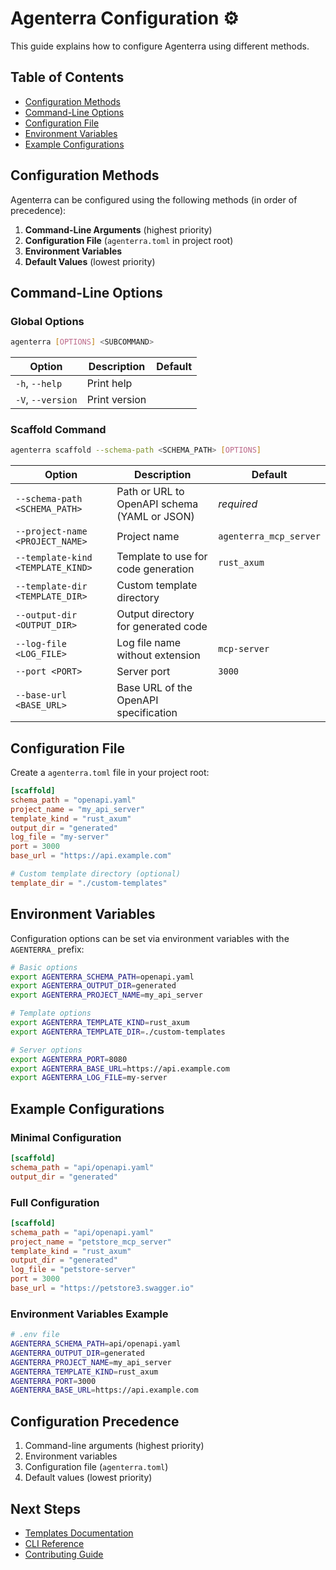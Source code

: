 # Agenterra Configuration ⚙️

This guide explains how to configure Agenterra using different methods.

## Table of Contents
- [Configuration Methods](#configuration-methods)
- [Command-Line Options](#command-line-options)
- [Configuration File](#configuration-file)
- [Environment Variables](#environment-variables)
- [Example Configurations](#example-configurations)

## Configuration Methods

Agenterra can be configured using the following methods (in order of precedence):

1. **Command-Line Arguments** (highest priority)
2. **Configuration File** (`agenterra.toml` in project root)
3. **Environment Variables**
4. **Default Values** (lowest priority)

## Command-Line Options

### Global Options

```bash
agenterra [OPTIONS] <SUBCOMMAND>
```

| Option | Description | Default |
|--------|-------------|---------|
| `-h`, `--help` | Print help | |
| `-V`, `--version` | Print version | |

### Scaffold Command

```bash
agenterra scaffold --schema-path <SCHEMA_PATH> [OPTIONS]
```

| Option | Description | Default |
|--------|-------------|---------|
| `--schema-path <SCHEMA_PATH>` | Path or URL to OpenAPI schema (YAML or JSON) | *required* |
| `--project-name <PROJECT_NAME>` | Project name | `agenterra_mcp_server` |
| `--template-kind <TEMPLATE_KIND>` | Template to use for code generation | `rust_axum` |
| `--template-dir <TEMPLATE_DIR>` | Custom template directory | |
| `--output-dir <OUTPUT_DIR>` | Output directory for generated code | |
| `--log-file <LOG_FILE>` | Log file name without extension | `mcp-server` |
| `--port <PORT>` | Server port | `3000` |
| `--base-url <BASE_URL>` | Base URL of the OpenAPI specification | |

## Configuration File

Create a `agenterra.toml` file in your project root:

```toml
[scaffold]
schema_path = "openapi.yaml"
project_name = "my_api_server"
template_kind = "rust_axum"
output_dir = "generated"
log_file = "my-server"
port = 3000
base_url = "https://api.example.com"

# Custom template directory (optional)
template_dir = "./custom-templates"
```

## Environment Variables

Configuration options can be set via environment variables with the `AGENTERRA_` prefix:

```bash
# Basic options
export AGENTERRA_SCHEMA_PATH=openapi.yaml
export AGENTERRA_OUTPUT_DIR=generated
export AGENTERRA_PROJECT_NAME=my_api_server

# Template options
export AGENTERRA_TEMPLATE_KIND=rust_axum
export AGENTERRA_TEMPLATE_DIR=./custom-templates

# Server options
export AGENTERRA_PORT=8080
export AGENTERRA_BASE_URL=https://api.example.com
export AGENTERRA_LOG_FILE=my-server
```

## Example Configurations

### Minimal Configuration

```toml
[scaffold]
schema_path = "api/openapi.yaml"
output_dir = "generated"
```

### Full Configuration

```toml
[scaffold]
schema_path = "api/openapi.yaml"
project_name = "petstore_mcp_server"
template_kind = "rust_axum"
output_dir = "generated"
log_file = "petstore-server"
port = 3000
base_url = "https://petstore3.swagger.io"
```

### Environment Variables Example

```bash
# .env file
AGENTERRA_SCHEMA_PATH=api/openapi.yaml
AGENTERRA_OUTPUT_DIR=generated
AGENTERRA_PROJECT_NAME=my_api_server
AGENTERRA_TEMPLATE_KIND=rust_axum
AGENTERRA_PORT=3000
AGENTERRA_BASE_URL=https://api.example.com
```

## Configuration Precedence

1. Command-line arguments (highest priority)
2. Environment variables
3. Configuration file (`agenterra.toml`)
4. Default values (lowest priority)

## Next Steps

- [Templates Documentation](TEMPLATES.md)
- [CLI Reference](CLI_REFERENCE.md)
- [Contributing Guide](../CONTRIBUTING.md)